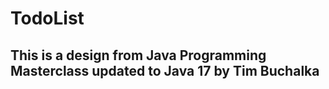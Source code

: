 # TodoList
## This is a design from Java Programming Masterclass updated to Java 17 by Tim Buchalka
